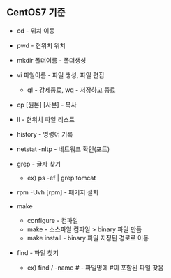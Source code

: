 ## CentOS7 기준

* cd - 위치 이동

* pwd - 현위치 위치

* mkdir 폴더이름 - 폴더생성

* vi 파일이름 - 파일 생성, 파일 편집
  * q! - 강제종료, wq - 저장하고 종료

* cp [원본] [사본] - 복사

* ll - 현위치 파일 리스트

* history - 명령어 기록

* netstat -nltp - 네트워크 확인(포트)

* grep - 글자 찾기
   * ex) ps -ef | grep tomcat

* rpm -Uvh [rpm] - 패키지 설치

* make
   * configure - 컴파일
   *  make - 소스파일 컴파일 > binary 파일 만듬
   *  make install - binary 파일 지정된 경로로 이동

* find - 파일 찾기
   * ex) find / -name *#* - 파일명에 #이 포함된 파일 찾음  
